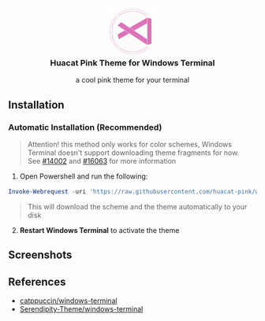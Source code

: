 <h3 align="center">
<img src="logo.png" width=100px></img><br/>
Huacat Pink Theme for Windows Terminal
</h3>

<p align="center"> a cool pink theme for your terminal</p>

## Installation
### Automatic Installation (Recommended)
> Attention! this method only works for color schemes, Windows Terminal doesn't support downloading theme fragments for now.\
See [#14002](https://github.com/microsoft/terminal/issues/14002) and [#16063](https://github.com/microsoft/terminal/issues/16063) for more information
1. Open Powershell and run the following:
```powershell
Invoke-Webrequest -uri 'https://raw.githubusercontent.com/huacat-pink/windows-terminal/main/schemes.jsonc' -OutFile ( New-Item -Path "$($env:LOCALAPPDATA)\Microsoft\Windows Terminal\Fragments\Huacat Pink Theme\schemes.json" -Force )
```
> This will download the scheme and the theme automatically to your disk
2. **Restart Windows Terminal** to activate the theme
## Screenshots

## References

- [catppuccin/windows-terminal](https://github.com/catppuccin/windows-terminal)
- [Serendipity-Theme/windows-terminal](https://github.com/Serendipity-Theme/windows-terminal)
